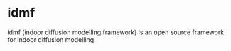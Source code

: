 # idmf

idmf (indoor diffusion modelling framework) is an open source framework for indoor diffusion modelling.
